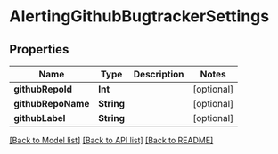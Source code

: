 # AlertingGithubBugtrackerSettings

## Properties
Name | Type | Description | Notes
------------ | ------------- | ------------- | -------------
**githubRepoId** | **Int** |  | [optional] 
**githubRepoName** | **String** |  | [optional] 
**githubLabel** | **String** |  | [optional] 

[[Back to Model list]](../README.md#documentation-for-models) [[Back to API list]](../README.md#documentation-for-api-endpoints) [[Back to README]](../README.md)


